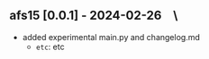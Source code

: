 
## afs15 [0.0.1] - 2024-02-26 &ensp; \

- added experimental main.py and changelog.md
  - ``etc``: etc
